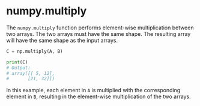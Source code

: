 # numpy.multiply

The `numpy.multiply` function performs element-wise multiplication between two arrays. The two arrays must have the same shape. The resulting array will have the same shape as the input arrays.

```python
C = np.multiply(A, B)

print(C)
# Output:
# array([[ 5, 12],
#       [21, 32]])
```

In this example, each element in `A` is multiplied with the corresponding element in `B`, resulting in the element-wise multiplication of the two arrays.
